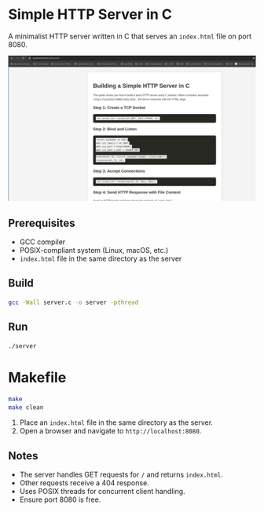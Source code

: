 # Simple HTTP Server in C

A minimalist HTTP server written in C that serves an `index.html` file on port 8080.

![Website running in browser](browse.png)

## Prerequisites
- GCC compiler
- POSIX-compliant system (Linux, macOS, etc.)
- `index.html` file in the same directory as the server

## Build
```bash
gcc -Wall server.c -o server -pthread
```

## Run
```bash
./server
```
# Makefile
```bash
make
make clean
```
1. Place an `index.html` file in the same directory as the server.
2. Open a browser and navigate to `http://localhost:8080`.

## Notes
- The server handles GET requests for `/` and returns `index.html`.
- Other requests receive a 404 response.
- Uses POSIX threads for concurrent client handling.
- Ensure port 8080 is free.
